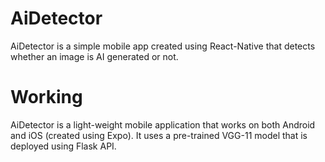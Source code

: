 # AiDetector

AiDetector is a simple mobile app created using React-Native that detects whether an image is AI generated or not.


# Working

AiDetector is a light-weight mobile application that works on both Android and iOS (created using Expo). It uses a pre-trained VGG-11 model that is deployed using Flask API.  
